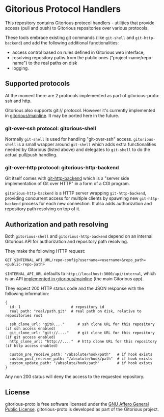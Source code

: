 # Gitorious Protocol Handlers

This repository contains Gitorious protocol handlers - utilities that provide
access (pull and push) to Gitorious repositories over various protocols.

These tools embrace existing git commands (like `git-shell` and
`git-http-backend`) and add the following additional functionalities:

* access control based on rules defined in Gitorious web interface,
* resolving repository paths from the public ones ("project-name/repo-name") to
  the real paths on disk
* logging.

## Supported protocols

At the moment there are 2 protocols implemented as part of gitorious-proto: ssh
and http.

Gitorious also supports git:// protocol. However it's currently implemented in
[gitorious/mainline](https://gitorious.org/gitorious/mainline). It may be
ported here in the future.

### git-over-ssh protocol: gitorious-shell

Normally `git-shell` is used for handling "git-over-ssh" access.
`gitorious-shell` is a small wrapper around `git-shell` which adds extra
functionalities needed by Gitorious (listed above) and delegates to `git-shell`
to do the actual pull/push handling.

### git-over-http protocol: gitorious-http-backend

Git itself comes with
[git-http-backend](http://git-scm.com/docs/git-http-backend) which is a "server
side implementation of Git over HTTP" in a form of a CGI program.

`gitorious-http-backend` is a HTTP server wrapping `git-http-backend`,
providing concurrent access for multiple clients by spawning new
`git-http-backend` process for each new connection. It also adds authorization
and repository path resolving on top of it.

## Authorization and path resolving

Both `gitorious-shell` and `gitorious-http-backend` depend on an internal
Gitorious API for authorization and repository path resolving.

They make the following HTTP request:

    GET $INTERNAL_API_URL/repo-config?username=<username>&repo_path=<public-repo-path>

`$INTERNAL_API_URL` defaults to `http://localhost:3000/api/internal`, which is
an API [implemented in
gitorious/mainline](https://gitorious.org/gitorious/mainline/source/master:app/controllers/api/internal/repository_configurations_controller.rb)
(the main Gitorious app).

They expect 200 HTTP status code and the JSON response with the following
information:

    {
      id: 1                       # repository id
      real_path: "real/path.git"  # real path on disk, relative to repositories root

      ssh_clone_url: "git@...."      # ssh clone URL for this repository (if ssh access enabled)
      git_clone_url: "git://...."    # git clone URL for this repository (if git access enabled)
      http_clone_url: "http://...."  # http clone URL for this repository (if http access enabled)

      custom_pre_receive_path: "/absolute/hook/path"   # if hook exists
      custom_post_receive_path: "/absolute/hook/path"  # if hook exists
      custom_update_path: "/absolute/hook/path"        # if hook exists
    }

Any non 200 status will deny the access to the requested repository.

## License

gitorious-proto is free software licensed under the
[GNU Affero General Public License](http://www.gnu.org/licenses/agpl-3.0.html).
gitorious-proto is developed as part of the Gitorious project.
